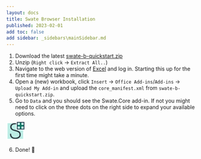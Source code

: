 ```yaml
---
layout: docs
title: Swate Browser Installation 
published: 2023-02-01
add toc: false
add sidebar: _sidebars\mainSidebar.md
---
```


1. Download the latest [swate-b-quickstart.zip](https://github.com/nfdi4plants/Swate/releases)
2. Unzip (`Right click` → `Extract All..`)
3. Navigate to the web version of [Excel](https://office.live.com/start/excel.aspx) and log in. Starting this up for the first time might take a minute.
4. Open a (new) workbook, click `Insert` → `Office Add-ins`/`Add-ins` → `Upload My Add-in` and upload the `core_manifest.xml` from `swate-b-quickstart.zip`. 
5. Go to `Data` and you should see the Swate.Core add-in. If not you might need to click on the three dots on the right side to expand your available options. 
   
![Swate.Core Icon](https://raw.githubusercontent.com/nfdi4plants/Branding/master/icons/Swate/Excel/Core/swate_c_48x48.png)

6. Done! 🎉

<!-- TODO: add browser recommendations -->